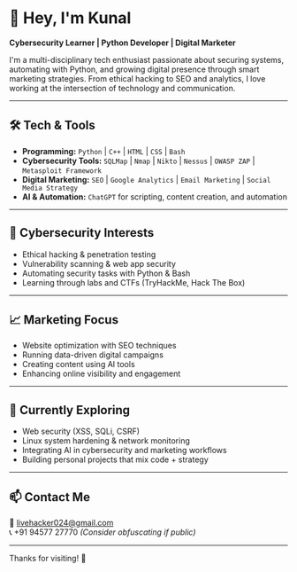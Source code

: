 # 👋 Hey, I'm Kunal

**Cybersecurity Learner | Python Developer | Digital Marketer**

I'm a multi-disciplinary tech enthusiast passionate about securing systems, automating with Python, and growing digital presence through smart marketing strategies. From ethical hacking to SEO and analytics, I love working at the intersection of technology and communication.

---

## 🛠️ Tech & Tools

- **Programming:** `Python` | `C++` | `HTML` | `CSS` | `Bash`
- **Cybersecurity Tools:** `SQLMap` | `Nmap` | `Nikto` | `Nessus` | `OWASP ZAP` | `Metasploit Framework`
- **Digital Marketing:** `SEO` | `Google Analytics` | `Email Marketing` | `Social Media Strategy`
- **AI & Automation:** `ChatGPT` for scripting, content creation, and automation

---

## 🔐 Cybersecurity Interests

- Ethical hacking & penetration testing  
- Vulnerability scanning & web app security  
- Automating security tasks with Python & Bash  
- Learning through labs and CTFs (TryHackMe, Hack The Box)

---

## 📈 Marketing Focus

- Website optimization with SEO techniques  
- Running data-driven digital campaigns  
- Creating content using AI tools  
- Enhancing online visibility and engagement

---

## 🌱 Currently Exploring

- Web security (XSS, SQLi, CSRF)  
- Linux system hardening & network monitoring  
- Integrating AI in cybersecurity and marketing workflows  
- Building personal projects that mix code + strategy

---

## 📫 Contact Me

📧 livehacker024@gmail.com  
📞 +91 94577 27770 *(Consider obfuscating if public)*

---

Thanks for visiting! 🚀
